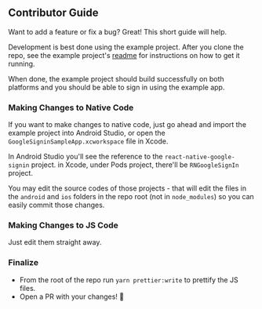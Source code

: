 ## Contributor Guide

Want to add a feature or fix a bug? Great! This short guide will help.

Development is best done using the example project. After you clone the repo, see the example project's [readme](example/README.md) for instructions on how to get it running.

When done, the example project should build successfully on both platforms and you should be able to sign in using the example app.

### Making Changes to Native Code

If you want to make changes to native code, just go ahead and import the example project into Android Studio, or open the `GoogleSigninSampleApp.xcworkspace` file in Xcode.

In Android Studio you'll see the reference to the `react-native-google-signin` project.
in Xcode, under Pods project, there'll be `RNGoogleSignIn` project.

You may edit the source codes of those projects - that will edit the files in the `android` and `ios` folders in the repo root (not in `node_modules`) so you can easily commit those changes.

### Making Changes to JS Code

Just edit them straight away.

### Finalize

- From the root of the repo run `yarn prettier:write` to prettify the JS files.
- Open a PR with your changes! :tada:
